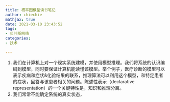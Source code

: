 ```yaml
---
title: 概率图模型读书笔记
author: chiechie
mathjax: true
date: 2021-03-10 23:43:52
tags:
- 贝叶斯网络
categories:
- 技术

---
```


1. 我们在计算机上对一个现实系统建模，并使用模型推理。我们将系统的认识编码到模型，同时要保证计算机能读懂该模型。举个例子，医疗诊断的模型可以表示疾病和症状&化验结果的联系，推理算法可以利用这个模型，和特定患者的症状，回答与该患者相关的问题。陈述性表示（declarative representation）的一个关键特性是，知识和推理分离。
2. 我们常常不能确定系统的真实状态，